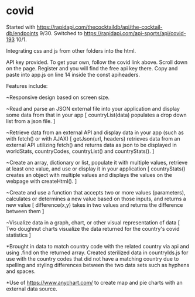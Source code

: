 # covid

Started with https://rapidapi.com/thecocktaildb/api/the-cocktail-db/endpoints 9/30.
Switched to https://rapidapi.com/api-sports/api/covid-193 10/1.

Integrating css and js from other folders into the html.

API key provided. To get your own, follow the covid link above. Scroll down on the page. Register and you will find the free api key there. Copy and paste into app.js on line 14 inside the const apiheaders.

Features include:

~Responsive design based on screen size.

~Read and parse an JSON external file into your application and display some data from that in your app [ countryList(data) populates a drop down list from a json file. ]

~Retrieve data from an external API and display data in your app (such as with fetch() or with AJAX) [ getJson(url, headers) retrieves data from an external API utilizing fetch() and returns data as json to be displayed in worldStats, countryCodes, countryList() and countryStats(). ]

~Create an array, dictionary or list, populate it with multiple values, retrieve at least one value, and use or display it in your application [ countryStats() creates an object with multiple values and displays the values on the webpage with createHtml(). ]

~Create and use a function that accepts two or more values (parameters), calculates or determines a new value based on those inputs, and returns a new value [ difference(x,y) takes in two values and returns the difference between them ]

~Visualize data in a graph, chart, or other visual representation of data [ Two doughnut charts visualize the data returned for the country's covid statistics ]

*Brought in data to match country code with the related country via api and using .find on the returned array. Created sterilized data in countryIds.js for use with the country codes that did not have a matching country due to spelling and styling differences between the two data sets such as hyphens and spaces.

*Use of https://www.anychart.com/ to create map and pie charts with an external data source.